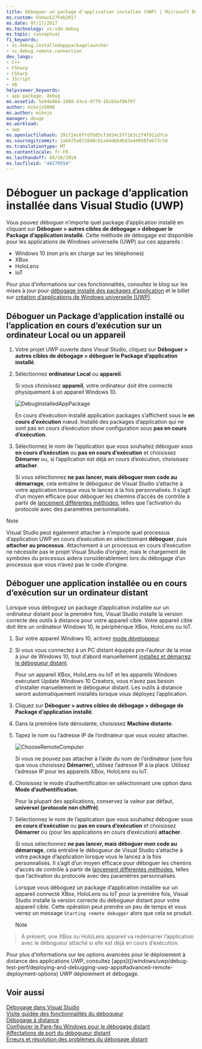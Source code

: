 ```yaml
---
title: Déboguer un package d’application installée (UWP) | Microsoft Docs
ms.custom: H1Hack27Feb2017
ms.date: 07/17/2017
ms.technology: vs-ide-debug
ms.topic: conceptual
f1_keywords:
- vs.debug.installedapppackagelauncher
- vs.debug.remote.connection
dev_langs:
- C++
- FSharp
- CSharp
- JScript
- VB
helpviewer_keywords:
- app package, debug
ms.assetid: 5a94ad64-100d-43ca-9779-16cb5af86f97
author: mikejo5000
ms.author: mikejo
manager: douge
ms.workload:
- uwp
ms.openlocfilehash: 291f24c6ffdf885cf3d24c5ff163c2f4f911d7ce
ms.sourcegitcommit: 1ab675a872848c81a44d6b4bd3a49958fe673c56
ms.translationtype: MT
ms.contentlocale: fr-FR
ms.lasthandoff: 09/10/2018
ms.locfileid: "44279554"
---
```

# <a name="debug-an-installed-app-package-in-visual-studio-uwp"></a>Déboguer un package d’application installée dans Visual Studio (UWP)

Vous pouvez déboguer n’importe quel package d’application installé en cliquant sur **Déboguer > autres cibles de débogage > déboguer le Package d’application installé**. Cette méthode de débogage est disponible pour les applications de Windows universelle (UWP) sur ces appareils :

* Windows 10 (non pris en charge sur les téléphones)
* XBox
* HoloLens
* IoT

Pour plus d’informations sur ces fonctionnalités, consultez le blog sur les mises à jour pour [débogage installé des packages d’application](https://blogs.msdn.microsoft.com/devops/2016/03/30/updates-for-debugging-installed-app-packages-in-visual-studio-2015-update-2/) et le billet sur [création d’applications de Windows universelle (UWP)](https://blogs.msdn.microsoft.com/visualstudio/2016/08/02/universal-windows-apps-targeting-windows-10-anniversary-sdk/).

## <a name="debug-an-installed-app-package-or-running-app-on-a-local-machine-or-device"></a>Déboguer un Package d’application installé ou l’application en cours d’exécution sur un ordinateur Local ou un appareil

1. Votre projet UWP ouverte dans Visual Studio, cliquez sur **Déboguer > autres cibles de débogage > déboguer le Package d’application installé**.

2. Sélectionnez **ordinateur Local** ou **appareil**.

     Si vous choisissez **appareil**, votre ordinateur doit être connecté physiquement à un appareil Windows 10.

     ![DebugInstalledAppPackage](../debugger/media/debug-installed-app-pkg.png "DebugInstalledAppPackage")

     En cours d’exécution installé application packages s’affichent sous le **en cours d’exécution** nœud. Installé des packages d’application qui ne sont pas en cours d’exécution show configuration sous **pas en cours d’exécution**.

3. Sélectionnez le nom de l’application que vous souhaitez déboguer sous **en cours d’exécution** ou **pas en cours d’exécution** et choisissez **Démarrer** ou, si l’application est déjà en cours d’exécution, choisissez **attacher**.

     Si vous sélectionnez **ne pas lancer, mais déboguer mon code au démarrage**, cela entraîne le débogueur de Visual Studio s’attache à votre application lorsque vous le lancez à la fois personnalisés. Il s’agit d’un moyen efficace pour déboguer les chemins d’accès de contrôle à partir de [lancement différentes méthodes](/windows/uwp/xbox-apps/automate-launching-uwp-apps), telles que l’activation du protocole avec des paramètres personnalisés.

> [!NOTE]
> Visual Studio peut également attacher à n’importe quel processus d’application UWP en cours d’exécution en sélectionnant **déboguer**, puis **attacher au processus**. Attachement à un processus en cours d’exécution ne nécessite pas le projet Visual Studio d’origine, mais le chargement de symboles du processus aidera considérablement lors du débogage d’un processus que vous n’avez pas le code d’origine.
  
## <a name="remote"></a> Déboguer une application installée ou en cours d’exécution sur un ordinateur distant 

Lorsque vous déboguez un package d’application installée sur un ordinateur distant pour la première fois, Visual Studio installe la version correcte des outils à distance pour votre appareil cible. Votre appareil cible doit être un ordinateur Windows 10, le périphérique XBox, HoloLens ou IoT.

1. Sur votre appareil Windows 10, activez [mode développeur](/windows/uwp/get-started/enable-your-device-for-development).

2. Si vous vous connectez à un PC distant équipés pre-l’auteur de la mise à jour de Windows 10, tout d’abord manuellement [installez et démarrez le débogueur distant](../debugger/remote-debugging.md).

     Pour un appareil XBox, HoloLens ou IoT et les appareils Windows exécutant Update Windows 10 Creators, vous n’avez pas besoin d’installer manuellement le débogueur distant. Les outils à distance seront automatiquement installés lorsque vous déployez l’application.

3. Cliquez sur **Déboguer > autres cibles de débogage > débogage de Package d’application installé**.

4. Dans la première liste déroulante, choisissez **Machine distante**.

5. Tapez le nom ou l’adresse IP de l’ordinateur que vous voulez attacher.

     ![ChooseRemoteComputer](../debugger/media/debug-remote-app-pkg.png "ChooseRemoteComputer")

     Si vous ne pouvez pas attacher à l’aide du nom de l’ordinateur (une fois que vous choisissez **Démarrer**), utilisez l’adresse IP à la place. Utilisez l’adresse IP pour les appareils XBox, HoloLens ou IoT.

5. Choisissez le mode d’authentification en sélectionnant une option dans **Mode d’authentification**.

    Pour la plupart des applications, conservez la valeur par défaut, **universel (protocole non chiffré)**.

6. Sélectionnez le nom de l’application que vous souhaitez déboguer sous **en cours d’exécution** ou **pas en cours d’exécution** et choisissez **Démarrer** ou (pour les applications en cours d’exécution) **attacher**.

     Si vous sélectionnez **ne pas lancer, mais déboguer mon code au démarrage**, cela entraîne le débogueur de Visual Studio s’attache à votre package d’application lorsque vous le lancez à la fois personnalisés. Il s’agit d’un moyen efficace pour déboguer les chemins d’accès de contrôle à partir de [lancement différentes méthodes](/windows/uwp/xbox-apps/automate-launching-uwp-apps), telles que l’activation du protocole avec des paramètres personnalisés.

     Lorsque vous déboguez un package d’application installée sur un appareil connecté XBox, HoloLens ou IoT pour la première fois, Visual Studio installe la version correcte du débogueur distant pour votre appareil cible. Cette opération peut prendre un peu de temps et vous verrez un message ``Starting remote debugger`` alors que cela se produit.

     > [!NOTE]
> À présent, une XBox ou HoloLens appareil va redémarrer l’application avec le débogueur attaché si elle est déjà en cours d’exécution.

Pour plus d’informations sur les options avancées pour le déploiement à distance des applications UWP, consultez [apps]((/windows/uwp/debug-test-perf/deploying-and-debugging-uwp-apps#advanced-remote-deployment-options) UWP déploiement et débogage. 
  
## <a name="see-also"></a>Voir aussi  
 [Débogage dans Visual Studio](../debugger/index.md)  
 [Visite guidée des fonctionnalités du débogueur](../debugger/debugger-feature-tour.md)  
 [Débogage à distance](../debugger/remote-debugging.md)  
 [Configurer le Pare-feu Windows pour le débogage distant](../debugger/configure-the-windows-firewall-for-remote-debugging.md)  
 [Affectations de port du débogueur distant](../debugger/remote-debugger-port-assignments.md)  
 [Erreurs et résolution des problèmes du débogage distant](../debugger/remote-debugging-errors-and-troubleshooting.md)